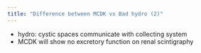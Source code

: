 ```yaml
---
title: "Difference between MCDK vs Bad hydro (2)"
---
```

- hydro: cystic spaces communicate with collecting system
- MCDK will show no excretory function on renal scintigraphy

